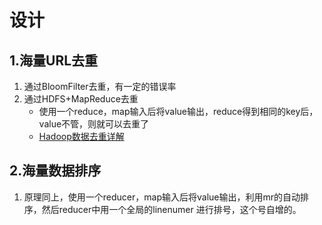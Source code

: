 # 设计

## 1.海量URL去重

1. 通过BloomFilter去重，有一定的错误率
2. 通过HDFS+MapReduce去重
    - 使用一个reduce，map输入后将value输出，reduce得到相同的key后，value不管，则就可以去重了
    - [Hadoop数据去重详解](https://blog.csdn.net/lzq123_1/article/details/40895705)
    
## 2.海量数据排序

1. 原理同上，使用一个reducer，map输入后将value输出，利用mr的自动排序，然后reducer中用一个全局的linenumer 进行排号，这个号自增的。



